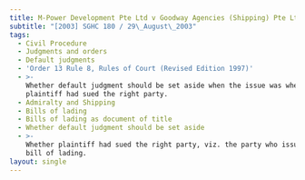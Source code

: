 ```yaml
---
title: M-Power Development Pte Ltd v Goodway Agencies (Shipping) Pte Ltd
subtitle: "[2003] SGHC 180 / 29\_August\_2003"
tags:
  - Civil Procedure
  - Judgments and orders
  - Default judgments
  - 'Order 13 Rule 8, Rules of Court (Revised Edition 1997)'
  - >-
    Whether default judgment should be set aside when the issue was whether the
    plaintiff had sued the right party.
  - Admiralty and Shipping
  - Bills of lading
  - Bills of lading as document of title
  - Whether default judgment should be set aside
  - >-
    Whether plaintiff had sued the right party, viz. the party who issued the
    bill of lading.
layout: single
---
```


